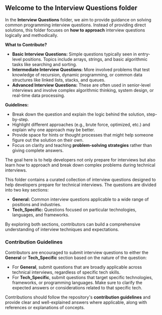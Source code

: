 ## Welcome to the Interview Questions folder
In the **Interview Questions** folder, we aim to provide guidance on solving common programming interview questions.  Instead of providing direct solutions, this folder focuses on **how to approach** interview questions logically and methodically.

**What to Contribute?**
- **Basic Interview Questions:** Simple questions typically seen in entry-level positions.  Topics include arrays, strings, and basic algorithmic tasks like searching and sorting.
- **Intermediate Interview Questions:** More involved problems that test knowledge of recursion, dynamic programming, or common data structures like linked lists, stacks, and queues.
- **Advanced Interview Questions:** These are often used in senior-level interviews and involve complex algorithmic thinking, system design, or real-time data processing.

**Guidelines:**
- Break down the question and explain the logic behind the solution, step-by-step.
- Highlight different approaches (e.g., brute force, optimized, etc.) and explain why one approach may be better.
- Provide space for hints or thought processes that might help someone figure out the solution on their own.
- Focus on clarity and teaching **problem-solving strategies** rather than giving complete answers.

The goal here is to help developers not only prepare for interviews but also learn how to approach and break down complex problems during technical interviews.

This folder contains a curated collection of interview questions designed to help developers prepare for technical interviews.  The questions are divided into two key sections:
- **General:** Common interview questions applicable to a wide range of positions and industries.
- **Tech_Specific:** Questions focused on particular technologies, languages, and frameworks.

By exploring both sections, contributors can build a comprehensive understanding of interview techniques and expectations.

### Contribution Guidelines
Contributors are encouraged to submit interview questions to either the **General** or **Tech_Specific** section based on the nature of the question:
- For **General**, submit questions that are broadly applicable across technical interviews, regardless of specific tech skills.
- For **Tech_Specific**, submit questions that target specific technologies, frameworks, or programming languages.  Make sure to clarify the expected answers or considerations related to that specific tech.

Contributions should follow the repository's **contribution guidelines** and provide clear and well-explained answers where applicable, along with references or explanations of concepts.
